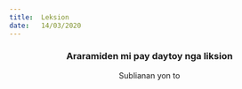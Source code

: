 ```yaml
---
title:  Leksion
date:   14/03/2020
---
```


### <center>Araramiden mi pay daytoy nga liksion</center>
<center>Sublianan yon to</center>